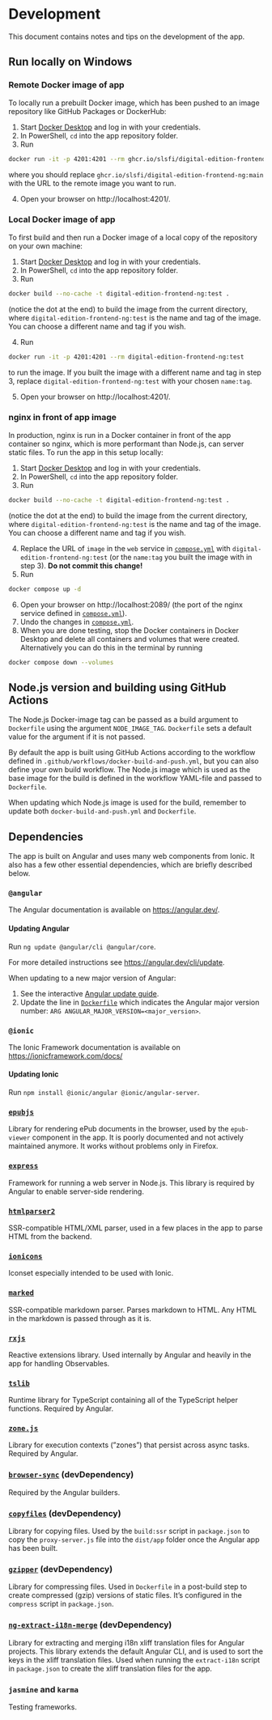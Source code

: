 # Development

This document contains notes and tips on the development of the app.


## Run locally on Windows

### Remote Docker image of app

To locally run a prebuilt Docker image, which has been pushed to an image repository like GitHub Packages or DockerHub:

1. Start [Docker Desktop][docker_desktop] and log in with your credentials.
2. In PowerShell, `cd` into the app repository folder.
3. Run

```bash
docker run -it -p 4201:4201 --rm ghcr.io/slsfi/digital-edition-frontend-ng:main
```

where you should replace `ghcr.io/slsfi/digital-edition-frontend-ng:main` with the URL to the remote image you want to run.

4. Open your browser on http://localhost:4201/.

### Local Docker image of app

To first build and then run a Docker image of a local copy of the repository on your own machine:

1. Start [Docker Desktop][docker_desktop] and log in with your credentials.
2. In PowerShell, `cd` into the app repository folder.
3. Run

```bash
docker build --no-cache -t digital-edition-frontend-ng:test .
```

(notice the dot at the end) to build the image from the current directory, where `digital-edition-frontend-ng:test` is the name and tag of the image. You can choose a different name and tag if you wish.

4. Run

```bash
docker run -it -p 4201:4201 --rm digital-edition-frontend-ng:test
```

to run the image. If you built the image with a different name and tag in step 3, replace `digital-edition-frontend-ng:test` with your chosen `name:tag`.

5. Open your browser on http://localhost:4201/.

### nginx in front of app image

In production, nginx is run in a Docker container in front of the app container so nginx, which is more performant than Node.js, can server static files. To run the app in this setup locally:

1. Start [Docker Desktop][docker_desktop] and log in with your credentials.
2. In PowerShell, `cd` into the app repository folder.
3. Run

```bash
docker build --no-cache -t digital-edition-frontend-ng:test .
```

(notice the dot at the end) to build the image from the current directory, where `digital-edition-frontend-ng:test` is the name and tag of the image. You can choose a different name and tag if you wish.

4. Replace the URL of `image` in the `web` service in [`compose.yml`][docker_compose_file] with `digital-edition-frontend-ng:test` (or the `name:tag` you built the image with in step 3). **Do not commit this change!**
5. Run

```bash
docker compose up -d
```

6. Open your browser on http://localhost:2089/ (the port of the nginx service defined in [`compose.yml`][docker_compose_file]).
7. Undo the changes in [`compose.yml`][docker_compose_file].
8. When you are done testing, stop the Docker containers in Docker Desktop and delete all containers and volumes that were created. Alternatively you can do this in the terminal by running

```bash
docker compose down --volumes
```


## Node.js version and building using GitHub Actions

The Node.js Docker-image tag can be passed as a build argument to `Dockerfile` using the argument `NODE_IMAGE_TAG`. `Dockerfile` sets a default value for the argument if it is not passed.

By default the app is built using GitHub Actions according to the workflow defined in `.github/workflows/docker-build-and-push.yml`, but you can also define your own build workflow. The Node.js image which is used as the base image for the build is defined in the workflow YAML-file and passed to `Dockerfile`.

When updating which Node.js image is used for the build, remember to update both `docker-build-and-push.yml` and `Dockerfile`.


## Dependencies

The app is built on Angular and uses many web components from Ionic. It also has a few other essential dependencies, which are briefly described below.


### `@angular`

The Angular documentation is available on https://angular.dev/.

#### Updating Angular

Run `ng update @angular/cli @angular/core`.

For more detailed instructions see https://angular.dev/cli/update.

When updating to a new major version of Angular:

1. See the interactive [Angular update guide][angular_update_guide].
2. Update the line in [`Dockerfile`][dockerfile] which indicates the Angular major version number: `ARG ANGULAR_MAJOR_VERSION=<major_version>`.


### `@ionic`

The Ionic Framework documentation is available on https://ionicframework.com/docs/

#### Updating Ionic

Run `npm install @ionic/angular @ionic/angular-server`.


### [`epubjs`][npm_epubjs]

Library for rendering ePub documents in the browser, used by the `epub-viewer` component in the app. It is poorly documented and not actively maintained anymore. It works without problems only in Firefox.


### [`express`][npm_express]

Framework for running a web server in Node.js. This library is required by Angular to enable server-side rendering.


### [`htmlparser2`][npm_htmlparser2]

SSR-compatible HTML/XML parser, used in a few places in the app to parse HTML from the backend.


### [`ionicons`][npm_ionicons]

Iconset especially intended to be used with Ionic.


### [`marked`][npm_marked]

SSR-compatible markdown parser. Parses markdown to HTML. Any HTML in the markdown is passed through as it is.


### [`rxjs`][npm_rxjs]

Reactive extensions library. Used internally by Angular and heavily in the app for handling Observables.


### [`tslib`][npm_tslib]

Runtime library for TypeScript containing all of the TypeScript helper functions. Required by Angular.


### [`zone.js`][npm_zone.js]

Library for execution contexts (”zones”) that persist across async tasks. Required by Angular.


### [`browser-sync`][npm_browser-sync] (devDependency)

Required by the Angular builders.


### [`copyfiles`][npm_copyfiles] (devDependency)

Library for copying files. Used by the `build:ssr` script in `package.json` to copy the `proxy-server.js` file into the `dist/app` folder once the Angular app has been built.


### [`gzipper`][npm_gzipper] (devDependency)

Library for compressing files. Used in `Dockerfile` in a post-build step to create compressed (gzip) versions of static files. It’s configured in the `compress` script in `package.json`.


### [`ng-extract-i18n-merge`][npm_ng-extract-i18n-merge] (devDependency)

Library for extracting and merging i18n xliff translation files for Angular projects. This library extends the default Angular CLI, and is used to sort the keys in the xliff translation files. Used when running the `extract-i18n` script in `package.json` to create the xliff translation files for the app.


### `jasmine` and `karma`

Testing frameworks.


[angular_update_guide]: https://update.angular.io/
[docker_compose_file]: ../compose.yml
[docker_desktop]: https://www.docker.com/products/docker-desktop/
[dockerfile]: ../Dockerfile
[npm_epubjs]: https://www.npmjs.com/package/epubjs
[npm_express]: https://www.npmjs.com/package/express
[npm_htmlparser2]: https://www.npmjs.com/package/htmlparser2
[npm_ionicons]: https://www.npmjs.com/package/ionicons
[npm_marked]: https://www.npmjs.com/package/marked
[npm_rxjs]: https://www.npmjs.com/package/rxjs
[npm_tslib]: https://www.npmjs.com/package/tslib
[npm_zone.js]: https://www.npmjs.com/package/zone.js
[npm_browser-sync]: https://www.npmjs.com/package/browser-sync
[npm_copyfiles]: https://www.npmjs.com/package/copyfiles
[npm_gzipper]: https://www.npmjs.com/package/gzipper
[npm_ng-extract-i18n-merge]: https://www.npmjs.com/package/ng-extract-i18n-merge
